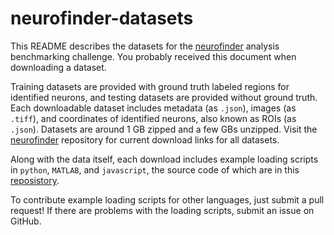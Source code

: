 # neurofinder-datasets

This README describes the datasets for the [neurofinder](http://neurofinder.codeneuro.org) analysis benchmarking challenge. You probably received this document when downloading a dataset.

Training datasets are provided with ground truth labeled regions for identified neurons, and testing datasets are provided without ground truth. Each downloadable dataset includes metadata (as `.json`), images (as `.tiff`), and coordinates of identified neurons, also known as ROIs (as `.json`). Datasets are around 1 GB zipped and a few GBs unzipped. Visit the [neurofinder](https://github.com/codeneuro/neurofinder) repository for current download links for all datasets.

Along with the data itself, each download includes example loading scripts in `python`, `MATLAB`, and `javascript`, the source code of which are in this [reposistory](https://github.com/codeneuro/neurofinder-datasets). 

To contribute example loading scripts for other languages, just submit a pull request! If there are problems with the loading scripts, submit an issue on GitHub.
